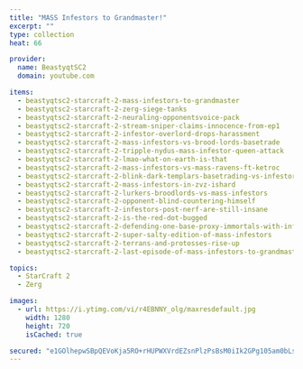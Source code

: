 ```yaml
---
title: "MASS Infestors to Grandmaster!"
excerpt: ""
type: collection
heat: 66

provider:
  name: BeastyqtSC2
  domain: youtube.com

items:
  - beastyqtsc2-starcraft-2-mass-infestors-to-grandmaster
  - beastyqtsc2-starcraft-2-zerg-siege-tanks
  - beastyqtsc2-starcraft-2-neuraling-opponentsvoice-pack
  - beastyqtsc2-starcraft-2-stream-sniper-claims-innocence-from-ep1
  - beastyqtsc2-starcraft-2-infestor-overlord-drops-harassment
  - beastyqtsc2-starcraft-2-mass-infestors-vs-brood-lords-basetrade
  - beastyqtsc2-starcraft-2-tripple-nydus-mass-infestor-queen-attack
  - beastyqtsc2-starcraft-2-lmao-what-on-earth-is-that
  - beastyqtsc2-starcraft-2-mass-infestors-vs-mass-ravens-ft-ketroc
  - beastyqtsc2-starcraft-2-blink-dark-templars-basetrading-vs-infestors
  - beastyqtsc2-starcraft-2-mass-infestors-in-zvz-ishard
  - beastyqtsc2-starcraft-2-lurkers-broodlords-vs-mass-infestors
  - beastyqtsc2-starcraft-2-opponent-blind-countering-himself
  - beastyqtsc2-starcraft-2-infestors-post-nerf-are-still-insane
  - beastyqtsc2-starcraft-2-is-the-red-dot-bugged
  - beastyqtsc2-starcraft-2-defending-one-base-proxy-immortals-with-infestors
  - beastyqtsc2-starcraft-2-super-salty-edition-of-mass-infestors
  - beastyqtsc2-starcraft-2-terrans-and-protosses-rise-up
  - beastyqtsc2-starcraft-2-last-episode-of-mass-infestors-to-grandmaster

topics:
  - StarCraft 2
  - Zerg

images:
  - url: https://i.ytimg.com/vi/r4EBNNY_olg/maxresdefault.jpg
    width: 1280
    height: 720
    isCached: true

secured: "e1GOlhepwSBpQEVoKja5RO+rHUPWXVrdEZsnPlzPsBsM0iIk2GPg105am0bLszVNKJAxfRcl9Xt1DzgG4yTCSn/8bgPQfR2hbwZh/DH1b9ATp+/nTbBapdpCkT9G/eVzZU63IfXHVKyBNWSePTOfGefcfRVf5IWrUabKER2xVS3Cr0VMSmHxgh2jU8ZmNWl2LMhz+rwjI+uYyNoRmos/mEicxcxSNfgTKwWq24vxlA7S6z9UnjevuhxVQyeqvQferYIEjKvT9hl4IiCy7qPQchYlDfO6lHq65riTkVQVAL3WqYKC43CCj5EZPkQqfo450EjAvT6P0LzYDdlh5ZxQ7nhmkkDtyr0iIscPudtf6Yk=;90+cKxCmaMWbR7TktadQbA=="
---
```


